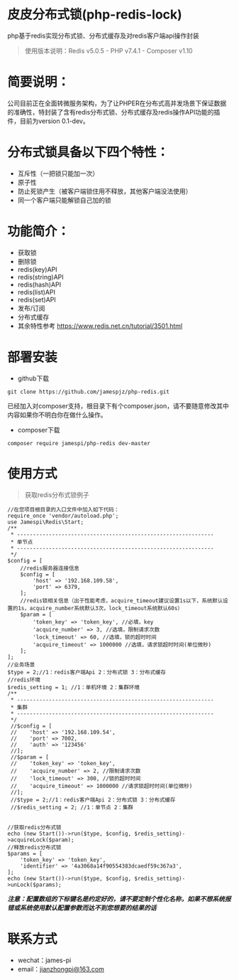 # 皮皮分布式锁(php-redis-lock)
php基于redis实现分布式锁、分布式缓存及对redis客户端api操作封装
>使用版本说明：Redis v5.0.5 - PHP v7.4.1 - Composer v1.10

# 简要说明：
公司目前正在全面转微服务架构，为了让PHPER在分布式高并发场景下保证数据的准确性，特封装了含有redis分布式锁、分布式缓存及redis操作API功能的插件，目前为version 0.1-dev。

# 分布式锁具备以下四个特性：
* 互斥性（一把锁只能加一次）
* 原子性
* 防止死锁产生（被客户端锁住用不释放，其他客户端没法使用）
* 同一个客户端只能解锁自己加的锁

# 功能简介：
* 获取锁
* 删除锁
* redis(key)API
* redis(string)API
* redis(hash)API
* redis(list)API
* redis(set)API
* 发布/订阅
* 分布式缓存
* 其余特性参考 https://www.redis.net.cn/tutorial/3501.html

# 部署安装
* github下载
```
git clone https://github.com/jamespjz/php-redis.git
```
已经加入对composer支持，根目录下有个composer.json，请不要随意修改其中内容如果你不明白你在做什么操作。
* composer下载
```
composer require jamespi/php-redis dev-master
```

# 使用方式
> 获取redis分布式锁例子

```
//在您项目根目录的入口文件中加入如下代码：
require_once 'vendor/autoload.php';
use Jamespi\Redis\Start;
/**
 * --------------------------------------------------------------
 * 单节点
 * --------------------------------------------------------------
 */
$config = [
    //redis服务器连接信息
    $config = [
        'host' => '192.168.109.58',
        'port' => 6379,
    ];
    //redis锁相关信息（出于性能考虑，acquire_timeout建议设置1s以下，系统默认设置的1s，acquire_number系统默认3次，lock_timeout系统默认60s）
    $param = [
        'token_key' => 'token_key', //必填，key
        'acquire_number' => 3, //选填，限制请求次数
        'lock_timeout' => 60, //选填，锁的超时时间
        'acquire_timeout' => 1000000 //选填，请求锁超时时间(单位微秒)
    ];
];
//业务场景
$type = 2;//1：redis客户端Api 2：分布式锁 3：分布式缓存
//redis环境
$redis_setting = 1; //1：单机环境 2：集群环境
/**
 * --------------------------------------------------------------
 * 集群
 * --------------------------------------------------------------
 */
 //$config = [
 //    'host' => '192.168.109.54',
 //    'port' => 7002,
 //    'auth' => '123456'
 //];
 //$param = [
 //    'token_key' => 'token_key',
 //    'acquire_number' => 2, //限制请求次数
 //    'lock_timeout' => 300, //锁的超时时间
 //    'acquire_timeout' => 1000000 //请求锁超时时间(单位微秒)
 //];
 //$type = 2;//1：redis客户端Api 2：分布式锁 3：分布式缓存
 //$redis_setting = 2; //1：单节点 2：集群


//获取redis分布式锁
echo (new Start())->run($type, $config, $redis_setting)->acquireLock($param);
//释放redis分布式锁
$params = [
    'token_key' => 'token_key',
    'identifier' => '4a3068a14f90554383dcaedf59c367a3',
];
echo (new Start())->run($type, $config, $redis_setting)->unLock($params);
```
***注意：配置数组的下标键名是约定好的，请不要定制个性化名称，如果不想系统报错或系统使用默认配置参数而达不到您想要的结果的话***

# 联系方式
* wechat：james-pi
* email：jianzhongpi@163.com

